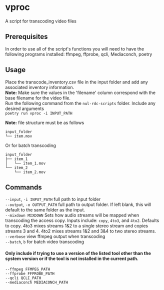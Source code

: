 # vproc
A script for transcoding video files

## Prerequisites
In order to use all of the script's functions you will need to have the following programs installed: ffmpeg, ffprobe, qcli, Mediaconch, poetry

## Usage
Place the transcode_inventory.csv file in the input folder and add any associated inventory information.  
**Note:** Make sure the values in the 'filename' column correspond with the base filename for the video file.  
Run the following command from the `nul-rdc-scripts` folder. Include any desired arguments  
`poetry run vproc -i INPUT_PATH`

**Note:** file structure must be as follows   
```
input_folder
└── item.mov
```
Or for batch transcoding
```
input_folder
├── item_1
│   └── item_1.mov
└── item_2
    └── item_2.mov
```

## Commands
`--input`, `-i INPUT_PATH`
	full path to input folder  
`--output`, `-o OUTPUT_PATH`
	full path to output folder. If left blank, this will default to the same folder as the input.  
`--mixdown MIXDOWN`
	Sets how audio streams will be mapped when transcoding the access copy. Inputs include: `copy`, `4to3`, and `4to2`. Defaults to copy. 4to3 mixes streams 1&2 to a single stereo stream and copies streams 3 and 4. 4to2 mixes streams 1&2 and 3&4 to two stereo streams.  
`--verbose`
	view ffmpeg output when transcoding  
`--batch`, `b`
	for batch video transcoding

#### Only include if trying to use a version of the listed tool other than the system version or if the tool is not installed in the current path.
`--ffmpeg FFMPEG_PATH`  
`--ffprobe FFPROBE_PATH`  
`--qcli QCLI_PATH`  
`--mediaconch MEDIACONCH_PATH`  